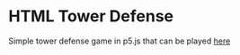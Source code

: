 # HTML Tower Defense
Simple tower defense game in p5.js that can be played
[here](https://nickcharney.github.io)

